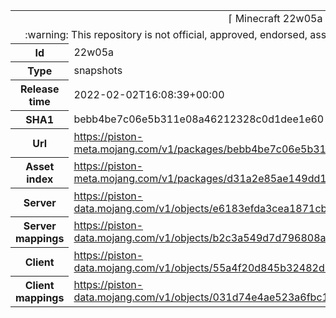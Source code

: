 <html><table>
<tr><td colspan="2" align="center"><img width="0" height="0"><br/>⌈ Minecraft 22w05a ⌋<br/><img width="0" height="0"></td></tr>
<tr><td colspan="2" align="center"><img width="0" height="0"><br/>
:warning: This repository is not official, approved, endorsed, associated or connected with Mojang :warning:
<br/><img width="0" height="0"></td></tr>
<tr><th>Id</th><td>22w05a</td></tr>
<tr><th>Type</th><td>snapshots</td></tr>
<tr><th>Release time</th><td>2022-02-02T16:08:39+00:00</td></tr>
<tr><th>SHA1</th><td>bebb4be7c06e5b311e08a46212328c0d1dee1e60</td></tr>
<tr><th>Url</th><td><a href="https://piston-meta.mojang.com/v1/packages/bebb4be7c06e5b311e08a46212328c0d1dee1e60/22w05a.json">https://piston-meta.mojang.com/v1/packages/bebb4be7c06e5b311e08a46212328c0d1dee1e60/22w05a.json</a></td></tr>
<tr><th>Asset index</th><td><a href="https://piston-meta.mojang.com/v1/packages/d31a2e85ae149dd1b1a7070b22cb8887892fda6c/1.18.json">https://piston-meta.mojang.com/v1/packages/d31a2e85ae149dd1b1a7070b22cb8887892fda6c/1.18.json</a></td></tr>
<tr><th>Server</th><td><a href="https://piston-data.mojang.com/v1/objects/e6183efda3cea1871cb090b37ec7e0305d6ebbde/server.jar">https://piston-data.mojang.com/v1/objects/e6183efda3cea1871cb090b37ec7e0305d6ebbde/server.jar</a></td></tr>
<tr><th>Server mappings</th><td><a href="https://piston-data.mojang.com/v1/objects/b2c3a549d7d796808a82e57a50cc9a8b3ca12a38/server.txt">https://piston-data.mojang.com/v1/objects/b2c3a549d7d796808a82e57a50cc9a8b3ca12a38/server.txt</a></td></tr>
<tr><th>Client</th><td><a href="https://piston-data.mojang.com/v1/objects/55a4f20d845b32482d1b26afc51a3d9da561492d/client.jar">https://piston-data.mojang.com/v1/objects/55a4f20d845b32482d1b26afc51a3d9da561492d/client.jar</a></td></tr>
<tr><th>Client mappings</th><td><a href="https://piston-data.mojang.com/v1/objects/031d74e4ae523a6fbc1e8052bccc55978f7806bd/client.txt">https://piston-data.mojang.com/v1/objects/031d74e4ae523a6fbc1e8052bccc55978f7806bd/client.txt</a></td></tr>
</table></html>